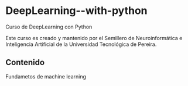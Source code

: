 # DeepLearning--with-python
Curso de DeepLearning con Python 

Este curso es creado y mantenido por el Semillero de Neuroinformática e Inteligencia Artificial de la Universidad Tecnológica de Pereira.
## Contenido
Fundametos de machine learning
